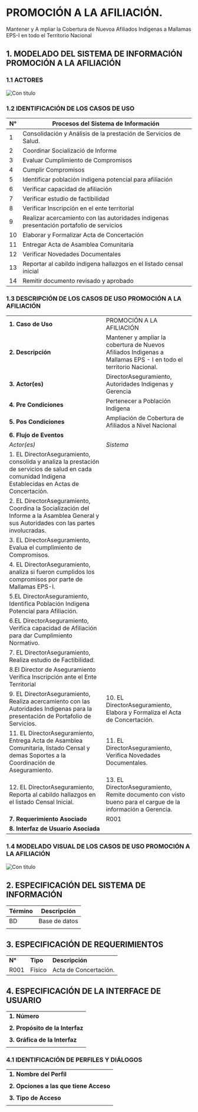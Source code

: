 #  PROMOCIÓN A LA AFILIACIÓN.

Mantener y A mpliar la Cobertura de Nuevoa Afiliados Indigenas a Mallamas EPS-I en todo el Territorio Nacional

## 1. MODELADO DEL SISTEMA DE INFORMACIÓN PROMOCIÓN A LA AFILIACIÓN

### 1.1 ACTORES 

![Con titulo](img/ActorPromocionAfiliación.jpg "Actores")

### 1.2 IDENTIFICACIÓN DE LOS CASOS DE USO

| N° | Procesos del Sistema de Información |
| ------ | ----------------------------------- |
| 1 |Consolidación y Análisis de la prestación de Servicios de Salud.|
| 2 |Coordinar Socializació de Informe|
| 3 |Evaluar Cumplimiento de Compromisos|
| 4 |Cumplir Compromisos|
| 5 |Identificar población indigena potencial para afiliación |
| 6 |Verificar capacidad de afiliación|
| 7 |Verificar estudio de factibilidad|
| 8 |Verificar Inscripción en el ente territorial |
| 9 |Realizar acercamiento con las autoridades indigenas presentación  portafolio de servicios|
| 10 |Elaborar y Formalizar Acta de Concertación|
| 11 |Entregar Acta de Asamblea Comunitaria|
| 12 |Verificar Novedades Documentales |
| 13 |Reportar al cabildo indigena hallazgos en el listado censal inicial |
| 14 |Remitir documento revisado y aprobado|
### 1.3 DESCRIPCIÓN DE LOS CASOS DE USO PROMOCIÓN A LA AFILIACIÓN

| | |
| - | - |
| **1. Caso de Uso** | PROMOCIÓN A LA AFILIACIÓN|
| **2. Descripción** | Mantener y ampliar la cobertura de Nuevos Afiliados Indigenas a Mallamas EPS - I en todo el territorio Nacional. |
| **3. Actor(es)**   | DirectorAseguramiento, Autoridades Indigenas y Gerencia |
| **4. Pre Condiciones** | Pertenecer a Población Indigena |
| **5. Pos Condiciones** | Ampliación de Cobertura de Afiliados a Nivel Nacional
| **6. Flujo de Eventos** ||
| *Actor(es)* | *Sistema* |
| 1. EL DirectorAseguramiento, consolida y analiza la prestación de servicios de salud en cada comunidad Indigena Establecidas en Actas de Concertación. ||
| 2. EL DirectorAseguramiento, Coordina la Socialización del Informe a la Asamblea General y sus Autoridades con las partes involucradas.||
|3. EL DirectorAseguramiento, Evalua el cumplimiento de Compromisos. ||
|4. EL DirectorAseguramiento, analiza si fueron cumplidos los compromisos por parte de Mallamas EPS-I.||
|5.EL DirectorAseguramiento, Identifica Población Indigena Potencial para Afiliación.||
| 6.EL DirectorAseguramiento, Verifica capacidad de Afiliación para dar Cumplimiento Normativo.||
| 7. EL DirectorAseguramiento, Realiza estudio de Factibilidad.| |
|8.El Director de Aseguramiento Verifica Inscripción ante el Ente Territorial||
|9. EL DirectorAseguramiento, Realiza acercamiento con las Autoridades Indigenas para la presentación de Portafolio de Servicios. |10. EL DirectorAseguramiento, Elabora y Formaliza el Acta de Concertación.|
|11. EL DirectorAseguramiento, Entrega Acta de Asamblea Comunitaria, listado Censal y demas Soportes a la Coordinación de Aseguramiento.|11. EL DirectorAseguramiento, Verifica Novedades Documentales.|
|12. EL DirectorAseguramiento, Reporta al cabildo hallazgos en el listado Censal Inicial.| 13. EL DirectorAseguramiento, Remite documento con visto bueno para el cargue de la información a Gerencia.|
| **7. Requerimiento Asociado** | R001 |
| **8. Interfaz de Usuario Asociada** |  |

### 1.4 MODELADO VISUAL DE LOS CASOS DE USO PROMOCIÓN A LA AFILIACIÓN

![Con titulo](img/PromociónalaAfiliación.jpg "Caso de uso")

## 2. ESPECIFICACIÓN DEL SISTEMA DE INFORMACIÓN

| Término | Descripción |
| ------- | ----------- |
| BD | Base de datos  |
|  | |



## 3. ESPECIFICACIÓN DE REQUERIMIENTOS

| | | |
| - | - | - |
| **N°** | **Tipo** | **Descripción** |
| R001 | Físico | Acta de Concertación. |

## 4. ESPECIFICACIÓN DE LA INTERFACE DE USUARIO

| |
| - |
| **1. Número** |
|  |
| **2. Propósito de la Interfaz** |
||
| **3. Gráfica de la Interfaz**|
|  |
 
### 4.1 IDENTIFICACIÓN DE PERFILES Y DIÁLOGOS

| |
| - |
| **1. Nombre del Perfil** |
| |
| **2. Opciones a las que tiene Acceso**|
| |
| **3. Tipo de Acceso** |
| |